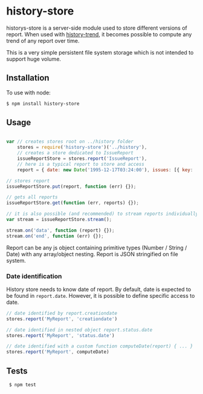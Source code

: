 history-store
=============
historys-store is a server-side module used to store different versions of report.
When used with [history-trend](https://github.com/Jean-Baptiste-Garcia/history-trend), it becomes possible to compute any trend of any report over time.

This is a very simple persistent file system storage which is not intended to support huge volume.

Installation
------------

To use with node:

```bash
$ npm install history-store
```

Usage
------------
```javascript

var // creates stores root on ../history folder
    stores = require('history-store')('../history'),
    // creates a store dedicated to IssueReport
    issueReportStore = stores.report('IssueReport'),
    // here is a typical report to store and access
    report = { date: new Date('1995-12-17T03:24:00'), issues: [{ key: 'JIRA-123', status: 'New'}, { key: 'JIRA-456', status: 'In Progress'}]};

// stores report
issueReportStore.put(report, function (err) {});

// gets all reports
issueReportStore.get(function (err, reports) {});

// it is also possible (and recommended) to stream reports individually
var stream = issueReportStore.stream();

stream.on('data', function (report) {});
stream.on('end', function (err) {});

```
Report can be any js object containing primitive types (Number / String / Date) with any array/object nesting. Report is JSON stringified on file system.

### Date identification
History store needs to know date of report. By default, date is expected to be found in ```report.date```. However, it is possible to define specific access to date.
```javascript
// date identified by report.creationdate
stores.report('MyReport', 'creationdate')

// date identified in nested object report.status.date
stores.report('MyReport', 'status.date')

// date identified with a custom function computeDate(report) { ... }
stores.report('MyReport', computeDate)

```

## Tests
```bash
 $ npm test
```
